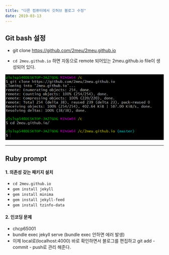 ```yaml
---
title: "다른 컴퓨터에서 깃허브 블로그 수정"
date: 2019-03-13
---
```


## Git bash 설정


- git clone https://github.com/2meu/2meu.github.io

- `cd 2meu.github.io` 하면 자동으로 remote 되어있는 2meu.github.io file이 생성되어 있다.

![ruby](/assets/img/other-computer1.PNG)

---

## Ruby prompt

#### 1. 의존성 갖는 패키지 설치
- `cd 2meu.github.io`
- `gem install jekyll`
- `gem install minima`
- `gem install jekyll-feed`
- `gem install tzinfo-data`

#### 2. 인코딩 문제
- chcp65001
- bundle exec jekyll serve (bundle exec 안하면 에러 발생)
- 이제 local로(localhost:4000) 바로 확인하면서 블로그를 편집하고 git add - commit - push로 관리 해준다.
